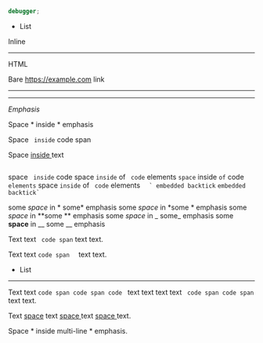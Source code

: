 ```js
debugger;
```
* List

Inline<hr/>HTML

Bare https://example.com link

---
***

*Emphasis*

Space * inside * emphasis

Space ` inside` code span

Space [ inside ](link) text

```
```

space `` inside`` code
space `inside` of ` code` elements
`space` inside `of` code ` elements`
space ``inside`` of `` code`` elements
``  ` embedded backtick``
``embedded backtick`  ``

some *space* in * some* emphasis
some *space* in *some * emphasis
some *space* in **some ** emphasis
some _space_ in _ some_ emphasis
some __space__ in __ some __ emphasis

Text
text ` code
span` text
text.

Text
text `code
span  ` text
text.

* List
---

Text
text ```code
span code
span code ``` text
text
text text ```` code
span code
span```` text
text.

Text [ space](link) text [space ](link) text [ space ](link) text.

Space * inside
multi-line * emphasis.
